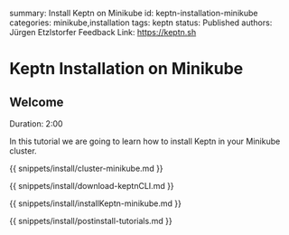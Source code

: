 summary: Install Keptn on Minikube
id: keptn-installation-minikube
categories: minikube,installation
tags: keptn
status: Published 
authors: Jürgen Etzlstorfer
Feedback Link: https://keptn.sh


# Keptn Installation on Minikube

## Welcome
Duration: 2:00

In this tutorial we are going to learn how to install Keptn in your Minikube cluster.

{{ snippets/install/cluster-minikube.md }}

{{ snippets/install/download-keptnCLI.md }}

{{ snippets/install/installKeptn-minikube.md }}

{{ snippets/install/postinstall-tutorials.md }}

